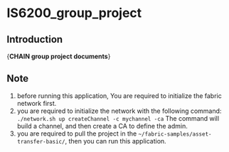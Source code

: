 # IS6200_group_project

## Introduction
{**CHAIN group project documents**}


## Note
1. before running this application, You are required to initialize the fabric network first.
2. you are required to initialize the network with the following command:
    `./network.sh up createChannel -c mychannel -ca`
    The command will build a channel, and then create a CA to define the admin.
3. you are required to pull the project in the `~/fabric-samples/asset-transfer-basic/`, then you can run this application.